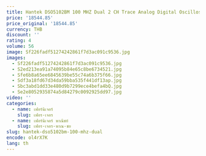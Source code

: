 ```yaml
---
title: Hantek DSO5102BM 100 MHZ Dual 2 CH Trace Analog Digital Oscilloscope หน่วยความจํา 2MB ความลึก 1GSa/s 7 ''TFT LCD ความละเอียดสูง
price: '18544.85'
price_original: '18544.85'
currency: THB
discount: ''
rating: 4
volume: 56
image: Sf226fadf51274242861f7d3ac091c9536.jpg
images:
  - Sf226fadf51274242861f7d3ac091c9536.jpg
  - S2ed213ea91a74095b84e65c8be6734521.jpg
  - Sfe6b8a65ee6845639be55c74a6b375f66.jpg
  - Sdf3a18fd67d34da59bba535f441df13ap.jpg
  - Sbc3abd1dd33e480d9b7299ece4befa4bQ.jpg
  - Se2e8052935874a5d84279c0092925dd97.jpg
video: ''
categories:
  - name: เฟอร์นิเจอร์
    slug: เฟอร-เจอร
  - name: เฟอร์นิเจอร์ พาณิชย์
    slug: เฟอร-เจอร-พาณ-ชย
slug: hantek-dso5102bm-100-mhz-dual
encode: ol4rX7K
lang: th
---
```

  